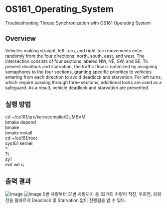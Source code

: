 # OS161_Operating_System
Troubleshooting Thread Synchronization with OS161 Operating System

## Overview  
Vehicles making straight, left-turn, and right-turn movements enter randomly from the four directions: north, south, east, and west. The intersection consists of four sections labeled NW, NE, SW, and SE. To prevent deadlock and starvation, the traffic flow is optimized by assigning semaphores to the four sections, granting specific priorities to vehicles entering from each direction to avoid deadlock and starvation. For left turns, which require passing through three sections, additional locks are used as a safeguard. As a result, vehicle deadlock and starvation are prevented.


## 실행 방법
cd ~/os161/src/kern/compile/DUMBVM   
bmake depend   
bmake   
bmake install   
cd ~/os161/root   
sys161 kernel   
?   
?t  
sy1   
exit wit q   

## 출력 결과
![image](https://github.com/user-attachments/assets/88c186fc-27ae-4f9d-8c74-b5a842243df9)
![image](https://github.com/user-attachments/assets/fe7a6a60-6dba-4fc6-81c4-783c1bc962e2)
 0번 차량부터 31번 차량까지 총 32개의 차량이 직진, 우회전, 좌회전을 올바르게 Deadlock 및 Starvation 없이 진행됨을 알 수 있다.
